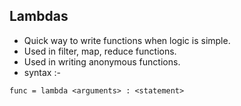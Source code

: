 ## Lambdas

- Quick way to write functions when logic is simple.
- Used in filter, map, reduce functions.
- Used in writing anonymous functions.
- syntax :-
```buildoutcfg
func = lambda <arguments> : <statement>
```